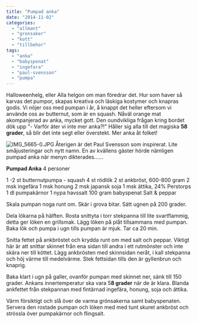 ```yaml
---
title: "Pumpad anka"
date: "2014-11-02"
categories: 
  - "allmant"
  - "gronsaker"
  - "kott"
  - "tillbehor"
tags: 
  - "anka"
  - "babyspenat"
  - "ingefara"
  - "paul-svensson"
  - "pumpa"
---
```


Halloweenhelg, eller Alla helgon om man föredrar det. Hur som haver så karvas det pumpor, skapas kreativa och läskiga kostymer och knapras godis. Vi nöjer oss med pumpan i år, å knappt det heller eftersom vi använde oss av butternut, som är en squash. Nåväl orange mat akompanjerad av anka, mycket gott. Den oundvikliga frågan kring bordet dök upp "- Varför äter vi inte mer anka?!" Håller sig alla till det magiska **58 grader**, så blir det inte segt eller överstekt. Mer anka åt folket!  
  
![IMG_5665-0.JPG](/static/img/IMG_5665-0.jpg)
Återigen är det Paul Svensson som inspirerat. Lite småjusteringar och nytt namn. En av kvällens gäster hörde nämligen pumpad anka när menyn dikterades......

**Pumpad Anka** 4 personer

1 -2 st butternutpumpa - squash 4 st rödlök 2 st ankbröst, 600-800 gram 2 msk ingefära 1 msk honung 2 msk japansk soja 1 msk ättika, 24% Perstorps 1 dl pumpakärnor 1 nypa havssalt 100 gram babyspenat Salt & peppar

Skala pumpan noga runt om. Skär i grova bitar. Sätt ugnen på 200 grader.

Dela lökarna på hälften. Rosta snittyta i torr stekpanna till lite svartflammig, detta ger löken en grillsmak. Lägg löken på plåt tillsammans med pumpan. Baka lök och pumpa i ugn tills pumpan är mjuk. Tar ca 20 min.

Snitta fettet på ankbröstet och krydda runt om med salt och peppar. Viktigt här är att snittar skinnet från ena sidan till andra i ett rutmönster och inte skära ner till köttet. Lägg ankbrösten med skinnsidan neråt, i kall stekpanna och höj värme till medelvärme. Stek fettsidan tills den är gyllenbrun och knaprig.

Baka klart i ugn på galler, ovanför pumpan med skinnet ner, sänk till 150 grader. Ankans innertemperatur ska vara 5**8 grader** när de är klara. Blanda ankfettet från stekpannan med fintärnad ingefära, honung, soja och ättika.

Värm försiktigt och slå över de varma grönsakerna samt babyspenaten. Servera den rostade pumpan och löken med med tunt skuret ankbröst och strössla över pumpakärnor och flingsalt.
